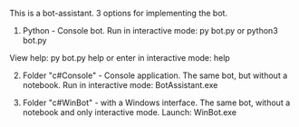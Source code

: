 This is a bot-assistant.
3 options for implementing the bot.

1. Python - Console bot.
    Run in interactive mode:
        py bot.py
    or
        python3 bot.py

View help:
    py bot.py help
or enter in interactive mode:
    help

2. Folder "c#Console" - Console application.
The same bot, but without a notebook.
Run in interactive mode:
    BotAssistant.exe

3. Folder "c#WinBot" - with a Windows interface.
The same bot, without a notebook and only interactive mode.
Launch:
    WinBot.exe